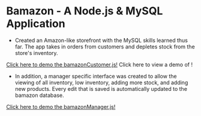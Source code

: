 # Bamazon - A Node.js & MySQL Application

* Created an Amazon-like storefront with the MySQL skills learned thus far. The app takes in orders from customers and depletes stock from the store's inventory. 

[Click here to demo the bamazonCustomer.js!](https://youtu.be/p7DNw9cgBio)
 Click here to view a demo of !
 
* In addition, a manager specific interface was created to allow the viewing of all inventory, low inventory, adding more stock, and adding new products. Every edit that is saved is automatically updated to the bamazon database.

[Click here to demo the bamazonManager.js!](https://www.youtube.com/watch?v=aURXbVDltV0&feature=youtu.be)
